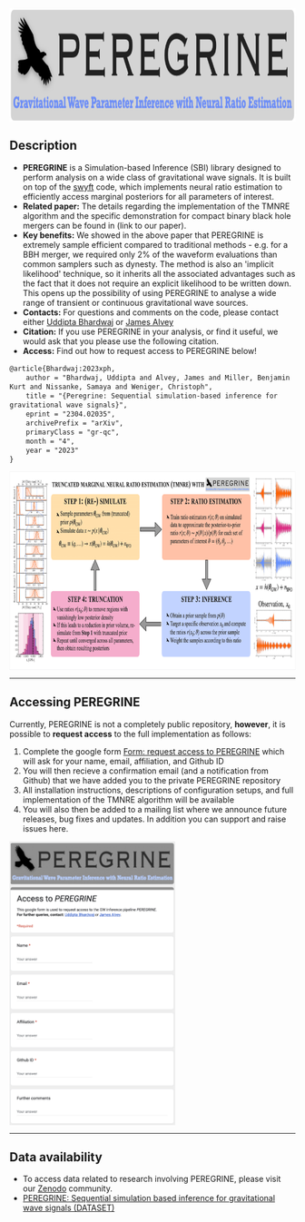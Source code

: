 <img align="center" height="200" src="./images/peregrine_logo.png">

## Description

- **PEREGRINE** is a Simulation-based Inference (SBI) library designed to perform analysis on a wide class of gravitational wave signals. It is built on top of the [swyft](https://swyft.readthedocs.io/en/lightning/) code, which implements neural ratio estimation to efficiently access marginal posteriors for all parameters of interest.
- **Related paper:** The details regarding the implementation of the TMNRE algorithm and the specific demonstration for compact binary black hole mergers can be found in (link to our paper).
- **Key benefits:** We showed in the above paper that PEREGRINE is extremely sample efficient compared to traditional methods - e.g. for a BBH merger, we required only 2% of the waveform evaluations than common samplers such as dynesty. The method is also an 'implicit likelihood' technique, so it inherits all the associated advantages such as the fact that it does not require an explicit likelihood to be written down. This opens up the possibility of using PEREGRINE to analyse a wide range of transient or continuous gravitational wave sources.
- **Contacts:** For questions and comments on the code, please contact either [Uddipta Bhardwaj](mailto:u.bhardwaj@uva.nl) or [James Alvey](mailto:j.b.g.alvey@uva.nl)
- **Citation:** If you use PEREGRINE in your analysis, or find it useful, we would ask that you please use the following citation.
- **Access:** Find out how to request access to PEREGRINE below!
```
@article{Bhardwaj:2023xph,
    author = "Bhardwaj, Uddipta and Alvey, James and Miller, Benjamin Kurt and Nissanke, Samaya and Weniger, Christoph",
    title = "{Peregrine: Sequential simulation-based inference for gravitational wave signals}",
    eprint = "2304.02035",
    archivePrefix = "arXiv",
    primaryClass = "gr-qc",
    month = "4",
    year = "2023"
}
```

<img align="center" height="350" src="./images/peregrine_schematic.png"> 

----
## Accessing PEREGRINE

Currently, PEREGRINE is not a completely public repository, **however**, it is possible to **request access** to the full implementation as follows:
1. Complete the google form [Form: request access to PEREGRINE](https://forms.gle/PrQMebkKnAYqR4PS8) which will ask for your name, email, affiliation, and Github ID
2. You will then recieve a confirmation email (and a notification from Github) that we have added you to the private PEREGRINE repository
3. All installation instructions, descriptions of configuration setups, and full implementation of the TMNRE algorithm will be available 
4. You will also then be added to a mailing list where we announce future releases, bug fixes and updates. In addition you can support and raise issues here.

[<img align="center" height="500" src="./images/peregrine_google_form.png">](https://forms.gle/PrQMebkKnAYqR4PS8)

----
## Data availability

- To access data related to research involving PEREGRINE, please visit our [Zenodo](https://zenodo.org/communities/peregine/?page=1&size=20) community.
- [PEREGRINE: Sequential simulation based inference for gravitational wave signals (DATASET)](https://zenodo.org/record/7788596)
